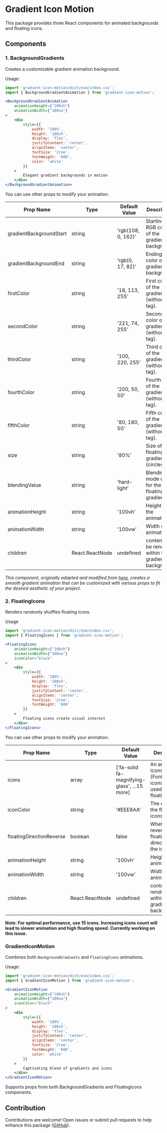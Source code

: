 # Gradient Icon Motion

This package provides three React components for animated backgrounds and floating icons.

## Components

### 1. BackgroundGradients

Creates a customizable gradient animation background.

Usage:

```jsx
import 'gradient-icon-motion/dist/esm/index.css';
import { BackgroundGradientAnimation } from 'gradient-icon-motion';

<BackgroundGradientAnimation
    animationHeight={"100vh"}
    animationWidth={"100vw"}
>
    <div
        style={{
            width: '100%',
            height: '100vh',
            display: 'flex',
            justifyContent: 'center',
            alignItems: 'center',
            fontSize: '2rem',
            fontWeight: '600',
            color: 'white'
        }}
    >
        Elegant gradient backgrounds in motion
    </div>
</BackgroundGradientAnimation>
```

You can use other props to modify your animation.

| Prop Name | Type | Default Value | Description |
| --- | --- | --- | --- |
| gradientBackgroundStart | string | 'rgb(108, 0, 162)' | Starting RGB color of the gradient background. |
| gradientBackgroundEnd | string | 'rgb(0, 17, 82)' | Ending RGB color of the gradient background. |
| firstColor | string | '18, 113, 255' | First color of the gradient (withou rgb tag). |
| secondColor | string | '221, 74, 255' | Second color of the gradient (without rgb tag). |
| thirdColor | string | '100, 220, 255' | Third color of the gradient (without rgb tag). |
| fourthColor | string | '200, 50, 50' | Fourth color of the gradient (without rgb tag). |
| fifthColor | string | '80, 180, 50' | Fifth color of the gradient (without rgb tag). |
| size | string | '80%' | Size of floating gradients (circles). |
| blendingValue | string | 'hard-light' | Blending mode used for the floating gradients. |
| animationHeight | string | '100vh' | Height of the animation |
| animationWidth | string | '100vw' | Width of the animation |
| children | React.ReactNode | undefined | content to be rendered within the gradient background. |

*This component, originally adapted and modified from [here](https://ui.aceternity.com/components/background-gradient-animation), creates a smooth gradient animation that can be customized with various props to fit the desired aesthetic of your project.*

### 2. FloatingIcons

Renders randomly shuffles floating icons.

Usage

```jsx
import 'gradient-icon-motion/dist/esm/index.css';
import { FloatingIcons } from 'gradient-icon-motion';

<FloatingIcons
    animationHeight={"100vh"}
    animationWidth={"100vw"}
    iconColor="black"
>
    <div
        style={{
            width: '100%',
            height: '100vh',
            display: 'flex',
            justifyContent: 'center',
            alignItems: 'center',
            fontSize: '2rem',
            fontWeight: '600'
        }}
    >
        Floating icons create visual interest
    </div>
</FloatingIcons>
```

You can use other props to modify your animation.

| Prop Name | Type | Default Value | Description |
| --- | --- | --- | --- |
| icons | array | ['fa-solid fa-magnifying-glass', ...15 more] | An array of icons (Fontawesome icons) to be used for the floating icons. |
| iconColor | string | '#EEE8AA' | The color of the floating icons. |
| floatingDirectionReverse | boolean | false | Whether to reverse the floating direction of the icons. |
| animationHeight | string | '100vh' | Height of the animation |
| animationWidth | string | '100vw' | Width of the animation |
| children | React.ReactNode | undefined | content to be rendered within the gradient background. |

**Note: For optimal performance, use 15 icons. Increasing icons count will lead to slower animation and high floating speed. Currently working on this issue.**

### GradientIconMotion

Combines both `BackgroundGradients` and `FloatingIcons` animations.

Usage:

```jsx
import 'gradient-icon-motion/dist/esm/index.css';
import { GradientIconMotion } from 'gradient-icon-motion';

<GradientIconMotion
    animationHeight={"100vh"}
    animationWidth={"100vw"}
    iconColor="black"
>
    <div
        style={{
            width: '100%',
            height: '100vh',
            display: 'flex',
            justifyContent: 'center',
            alignItems: 'center',
            fontSize: '2rem',
            fontWeight: '600',
            color: 'white'
        }}
    >
        Captivating blend of gradients and icons
    </div>
</GradientIconMotion>
```

Supports props from both BackgroundGradients and FloatingIcons components.

## Contribution

Contributions are welcome! Open issues or submit pull requests to help enhance this package ([GitHub](https://github.com/Aayush259/Gradient-Icon-Motion)).
